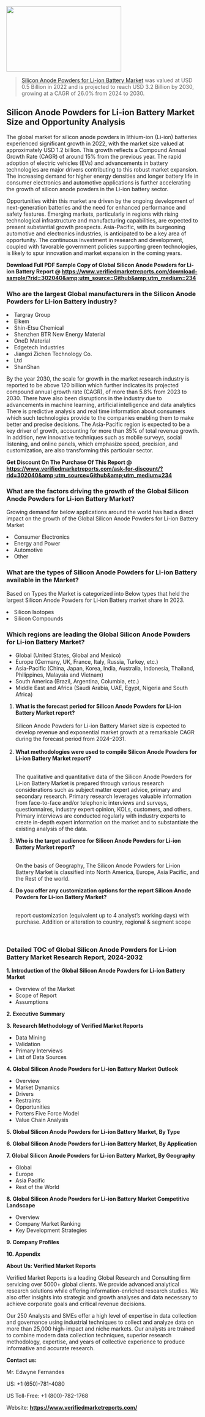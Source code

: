 <img src="https://ffe5etoiles.com/wp-content/uploads/2024/12/MST1-300x171.png" alt="" width="300" height="171" class="alignnone size-medium wp-image-20088" /><blockquote><p><p><a href="https://www.verifiedmarketreports.com/download-sample/?rid=302040&utm_source=Github&utm_medium=234" target="_blank">Silicon Anode Powders for Li-ion Battery Market</a> was valued at USD 0.5 Billion in 2022 and is projected to reach USD 3.2 Billion by 2030, growing at a CAGR of 26.0% from 2024 to 2030.</p></blockquote><p><h2>Silicon Anode Powders for Li-ion Battery Market Size and Opportunity Analysis</h2><p>The global market for silicon anode powders in lithium-ion (Li-ion) batteries experienced significant growth in 2022, with the market size valued at approximately USD 1.2 billion. This growth reflects a Compound Annual Growth Rate (CAGR) of around 15% from the previous year. The rapid adoption of electric vehicles (EVs) and advancements in battery technologies are major drivers contributing to this robust market expansion. The increasing demand for higher energy densities and longer battery life in consumer electronics and automotive applications is further accelerating the growth of silicon anode powders in the Li-ion battery sector.</p><p>Opportunities within this market are driven by the ongoing development of next-generation batteries and the need for enhanced performance and safety features. Emerging markets, particularly in regions with rising technological infrastructure and manufacturing capabilities, are expected to present substantial growth prospects. Asia-Pacific, with its burgeoning automotive and electronics industries, is anticipated to be a key area of opportunity. The continuous investment in research and development, coupled with favorable government policies supporting green technologies, is likely to spur innovation and market expansion in the coming years.</p></p><p class=""><strong>Download Full PDF Sample Copy of Global Silicon Anode Powders for Li-ion Battery Report @ <a href="https://www.verifiedmarketreports.com/download-sample/?rid=302040&amp;utm_source=Github&amp;utm_medium=234" target="_blank">https://www.verifiedmarketreports.com/download-sample/?rid=302040&amp;utm_source=Github&amp;utm_medium=234</a></strong></p><h3 id="" class="">Who are the largest Global manufacturers in the Silicon Anode Powders for Li-ion Battery industry?</h3><p><li>Targray Group</li><li> Elkem</li><li> Shin-Etsu Chemical</li><li> Shenzhen BTR New Energy Material</li><li> OneD Material</li><li> Edgetech Industries</li><li> Jiangxi Zichen Technology Co.</li><li>Ltd</li><li> ShanShan</li></p><div class=""><div class="" dir="" data-message-author-role="" data-message-id="" data-message-model-slug=""><div class=""><div class=""><div class=""><div class="" dir="" data-message-author-role="" data-message-id="" data-message-model-slug=""><div class=""><div class=""><p>By the year 2030, the scale for growth in the market research industry is reported to be above 120 billion which further indicates its projected compound annual growth rate (CAGR), of more than 5.8% from 2023 to 2030. There have also been disruptions in the industry due to advancements in machine learning, artificial intelligence and data analytics There is predictive analysis and real time information about consumers which such technologies provide to the companies enabling them to make better and precise decisions. The Asia-Pacific region is expected to be a key driver of growth, accounting for more than 35% of total revenue growth. In addition, new innovative techniques such as mobile surveys, social listening, and online panels, which emphasize speed, precision, and customization, are also transforming this particular sector.</p><p><strong>Get Discount On The Purchase Of This Report @&nbsp; <a href="https://www.verifiedmarketreports.com/ask-for-discount/?rid=302040&amp;utm_source=Github&amp;utm_medium=234" target="_blank">https://www.verifiedmarketreports.com/ask-for-discount/?rid=302040&amp;utm_source=Github&amp;utm_medium=234</a></strong></p></div></div></div></div></div></div></div></div><h3 id="" class="">What are the factors driving the growth of the Global Silicon Anode Powders for Li-ion Battery Market?</h3><p id="" class="">Growing demand for below applications around the world has had a direct impact on the growth of the Global Silicon Anode Powders for Li-ion Battery Market</p><p id="" class=""><li>Consumer Electronics</li><li> Energy and Power</li><li> Automotive</li><li> Other</li></p><h3 id="" class="">What are the types of Silicon Anode Powders for Li-ion Battery available in the Market?</h3><p id="" class="">Based on Types the Market is categorized into Below types that held the largest Silicon Anode Powders for Li-ion Battery market share In 2023.</p><p id="" class=""><li>Silicon Isotopes</li><li> Silicon Compounds</li></p><h3 id="" class="">Which regions are leading the Global Silicon Anode Powders for Li-ion Battery Market?</h3><ul><li>Global (United States, Global and Mexico)</li><li>Europe (Germany, UK, France, Italy, Russia, Turkey, etc.)</li><li>Asia-Pacific (China, Japan, Korea, India, Australia, Indonesia, Thailand, Philippines, Malaysia and Vietnam)</li><li>South America (Brazil, Argentina, Columbia, etc.)</li><li>Middle East and Africa (Saudi Arabia, UAE, Egypt, Nigeria and South Africa)</li></ul><p><ol><li><strong>What is the forecast period for Silicon Anode Powders for Li-ion Battery Market report?<br /></strong><br /><span data-sheets-root="1" data-sheets-value="{&quot;1&quot;:2,&quot;2&quot;:&quot;XXXX size is expected to develop revenue and exponential market growth at a remarkable CAGR during the forecast period from 2024&ndash;2030.&quot;}" data-sheets-userformat="{&quot;2&quot;:12674,&quot;4&quot;:{&quot;1&quot;:2,&quot;2&quot;:16776960},&quot;10&quot;:2,&quot;11&quot;:0,&quot;15&quot;:&quot;Arial&quot;,&quot;16&quot;:12}">Silicon Anode Powders for Li-ion Battery Market size is expected to develop revenue and exponential market growth at a remarkable CAGR during the forecast period from 2024&ndash;2031.</span><br /><br /></li><li><strong>What methodologies were used to compile Silicon Anode Powders for Li-ion Battery Market report?<br /><br /></strong><p>The qualitative and quantitative data of the&nbsp;Silicon Anode Powders for Li-ion Battery Market is prepared through various research considerations such as subject matter expert advice, primary and secondary research. Primary research leverages valuable information from face-to-face and/or telephonic interviews and surveys, questionnaires, industry expert opinion, KOLs, customers, and others. Primary interviews are conducted regularly with industry experts to create in-depth expert information on the market and to substantiate the existing analysis of the data.&nbsp;</p></li><li><strong>Who is the target audience for Silicon Anode Powders for Li-ion Battery Market report?<br /><br /></strong><p>On the basis of Geography, The&nbsp;Silicon Anode Powders for Li-ion Battery Market is classified into North America, Europe, Asia Pacific, and the Rest of the world.</p></li><li><strong>Do you offer any customization options for the report Silicon Anode Powders for Li-ion Battery Market?<br /><br /></strong><p>report customization (equivalent up to 4 analyst&rsquo;s working days) with purchase. Addition or alteration to country, regional &amp; segment scope</p><p>&nbsp;</p></li></ol></p><h3 id="" class="">Detailed TOC of Global Silicon Anode Powders for Li-ion Battery Market Research Report, 2024-2032</h3><p id="" class=""><strong>1. Introduction of the Global Silicon Anode Powders for Li-ion Battery Market</strong></p><ul><li>Overview of the Market</li><li>Scope of Report</li><li>Assumptions</li></ul><p id="" class=""><strong>2. Executive Summary</strong></p><p id="" class=""><strong>3. Research Methodology of&nbsp;Verified Market Reports</strong></p><ul><li>Data Mining</li><li>Validation</li><li>Primary Interviews</li><li>List of Data Sources</li></ul><p id="" class=""><strong>4. Global Silicon Anode Powders for Li-ion Battery Market Outlook</strong></p><ul><li>Overview</li><li>Market Dynamics</li><li>Drivers</li><li>Restraints</li><li>Opportunities</li><li>Porters Five Force Model</li><li>Value Chain Analysis</li></ul><p id="" class=""><strong>5. Global Silicon Anode Powders for Li-ion Battery Market, By&nbsp;Type</strong></p><p id="" class=""><strong>6. Global Silicon Anode Powders for Li-ion Battery Market, By Application</strong></p><p id="" class=""><strong>7. Global Silicon Anode Powders for Li-ion Battery Market, By Geography</strong></p><ul><li>Global</li><li>Europe</li><li>Asia Pacific</li><li>Rest of the World</li></ul><p id="" class=""><strong>8. Global Silicon Anode Powders for Li-ion Battery Market Competitive Landscape</strong></p><ul><li>Overview</li><li>Company Market Ranking</li><li>Key Development Strategies</li></ul><p id="" class=""><strong>9. Company Profiles</strong></p><p id="" class=""><strong>10. Appendix</strong></p><p id="" class=""><strong>About Us: Verified Market Reports</strong></p><p id="" class="">Verified Market Reports is a leading Global Research and Consulting firm servicing over 5000+ global clients. We provide advanced analytical research solutions while offering information-enriched research studies. We also offer insights into strategic and growth analyses and data necessary to achieve corporate goals and critical revenue decisions.</p><p id="" class="">Our 250 Analysts and SMEs offer a high level of expertise in data collection and governance using industrial techniques to collect and analyze data on more than 25,000 high-impact and niche markets. Our analysts are trained to combine modern data collection techniques, superior research methodology, expertise, and years of collective experience to produce informative and accurate research.</p><p id="" class=""><strong>Contact us:</strong></p><p id="" class="">Mr. Edwyne Fernandes</p><p id="" class="">US: +1 (650)-781-4080</p><p id="" class="">US Toll-Free: +1 (800)-782-1768</p><p id="" class="">Website: <a target="" data-test-app-aware-link=""><strong>https://www.verifiedmarketreports.com/</strong></a></p>
